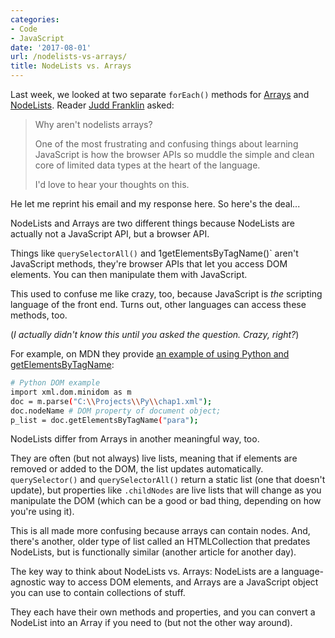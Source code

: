 ```yaml
---
categories:
- Code
- JavaScript
date: '2017-08-01'
url: /nodelists-vs-arrays/
title: NodeLists vs. Arrays
---
```


Last week, we looked at two separate `forEach()` methods for [Arrays](/looping-through-arrays-the-es6-way/) and [NodeLists](/looping-through-nodelists-with-es6/). Reader [Judd Franklin](https://www.linkedin.com/in/judd-franklin/) asked:

> Why aren't nodelists arrays?
>
> One of the most frustrating and confusing things about learning JavaScript is how the browser APIs so muddle the simple and clean core of limited data types at the heart of the language.
>
> I'd love to hear your thoughts on this.

He let me reprint his email and my response here. So here's the deal...

NodeLists and Arrays are two different things because NodeLists are actually not a JavaScript API, but a browser API.

Things like `querySelectorAll()` and 1getElementsByTagName()` aren't JavaScript methods, they're browser APIs that let you access DOM elements. You can then manipulate them with JavaScript.

This used to confuse me like crazy, too, because JavaScript is *the* scripting language of the front end. Turns out, other languages can access these methods, too.

(*I actually didn't know this until you asked the question. Crazy, right?*)

For example, on MDN they provide [an example of using Python and getElementsByTagName](https://developer.mozilla.org/en-US/docs/Web/API/Document_Object_Model/Introduction#DOM_and_JavaScript):

```bash
# Python DOM example
import xml.dom.minidom as m
doc = m.parse("C:\\Projects\\Py\\chap1.xml");
doc.nodeName # DOM property of document object;
p_list = doc.getElementsByTagName("para");
```

NodeLists differ from Arrays in another meaningful way, too.

They are often (but not always) live lists, meaning that if elements are removed or added to the DOM, the list updates automatically. `querySelector()` and `querySelectorAll()` return a static list (one that doesn't update), but properties like `.childNodes` are live lists that will change as you manipulate the DOM (which can be a good or bad thing, depending on how you're using it).

This is all made more confusing because arrays can contain nodes. And, there's another, older type of list called an HTMLCollection that predates NodeLists, but is functionally similar (another article for another day).

The key way to think about NodeLists vs. Arrays: NodeLists are a language-agnostic way to access DOM elements, and Arrays are a JavaScript object you can use to contain collections of stuff.

They each have their own methods and properties, and you can convert a NodeList into an Array if you need to (but not the other way around).